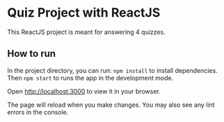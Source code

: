 ﻿# Quiz Project with ReactJS

This ReactJS project is meant for answering 4 quizzes.

## How to run

In the project directory, you can run: `npm install` to install dependencies.
Then `npm start` to runs the app in the development mode.

Open [http://localhost:3000](http://localhost:3000) to view it in your browser.

The page will reload when you make changes.
You may also see any lint errors in the console.

